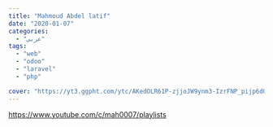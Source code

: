 ```yaml
---
title: "Mahmoud Abdel latif"
date: "2020-01-07"
categories:
  - "عربي"
tags:
  - "web"
  - "odoo"
  - "laravel"
  - "php"

cover: "https://yt3.ggpht.com/ytc/AKedOLR61P-zjjoJW9ynm3-IzrFNP_pijp6dOPCj1r-cXw=s88-c-k-c0x00ffffff-no-rj"
---
```


https://www.youtube.com/c/mah0007/playlists
